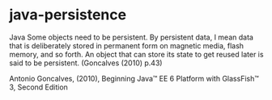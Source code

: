 # java-persistence
Java Some objects need to be persistent. By persistent data, I mean data that is deliberately stored in permanent form on magnetic media, flash memory, and so forth. An object that can store its state to get reused later is said to be persistent. (Goncalves (2010) p.43)

Antonio Goncalves, (2010), Beginning Java™ EE 6 Platform with GlassFish™ 3, Second Edition
